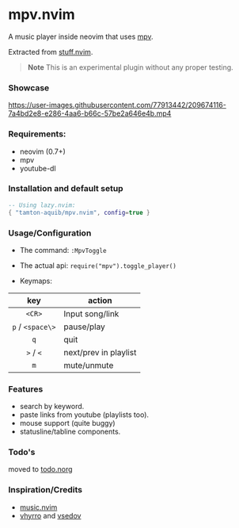 # mpv.nvim

A music player inside neovim that uses [mpv](https://github.com/mpv-player/mpv).

Extracted from [stuff.nvim](https://github.com/tamton-aquib/stuff.nvim).

> **Note**
> This is an experimental plugin without any proper testing.

### Showcase
https://user-images.githubusercontent.com/77913442/209674116-7a4bd2e8-e286-4aa6-b66c-57be2a646e4b.mp4

### Requirements:
- neovim (0.7+)
- mpv
- youtube-dl

### Installation and default setup

```lua
-- Using lazy.nvim:
{ "tamton-aquib/mpv.nvim", config=true }
```

### Usage/Configuration
- The command: `:MpvToggle`
- The actual api: `require("mpv").toggle_player()`

- Keymaps:

|key| action |
|:--:|---|
| `<CR>` | Input song/link |
|`p` / `<space\>` | pause/play
| `q` | quit |
| `>` / `<` | next/prev in playlist |
| `m` | mute/unmute |

### Features
- search by keyword.
- paste links from youtube (playlists too).
- mouse support (quite buggy)
- statusline/tabline components.

### Todo's
moved to [todo.norg](https://github.com/tamton-aquib/mpv.nvim/tree/main/todo.norg)

### Inspiration/Credits
- [music.nvim](https://github.com/Saverio976/music.nvim)
- [vhyrro](https://github.com/vhyrro) and [vsedov](https://github.com/vsedov)
